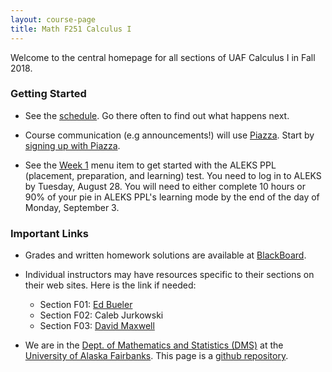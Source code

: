```yaml
---
layout: course-page
title: Math F251 Calculus I
---
```


Welcome to the central homepage for all sections of UAF Calculus I in Fall 2018.

### Getting Started

* See the [schedule](assets/general/Fall2018/MATH251-Schedule-F2018.pdf).  Go there often to find out what happens next.

* Course communication (e.g announcements!) will use [Piazza](http://piazza.com/uaf/fall2018/math251/home).  Start by [signing up with Piazza](http://piazza.com/uaf/fall2018/math251).

* See the [Week 1](week1) menu item to get started with the ALEKS PPL (placement, preparation, and learning) test.  You need to log in to ALEKS by Tuesday, August 28.  You will need to either complete 10 hours or 90% of your pie in ALEKS PPL's learning mode by the end of the day of Monday, September 3.

### Important Links

* Grades and written homework solutions are available at [BlackBoard](http://classes.uaf.edu).

* Individual instructors may have resources specific to their sections on their web sites.  Here is the link if needed:

	- Section F01: [Ed Bueler](http://bueler.github.io)
	- Section F02: Caleb Jurkowski
	- Section F03: [David Maxwell](http://damaxwell.github.io)

* We are in the [Dept. of Mathematics and Statistics (DMS)](http://www.uaf.edu/dms/) at the [University of Alaska Fairbanks](http://www.uaf.edu/).  This page is a [github repository](https://github.com/uaf-math251/uaf-math251.github.io).
